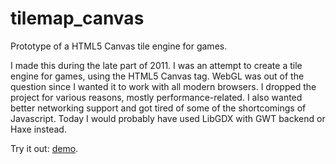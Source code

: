 tilemap_canvas
==============

Prototype of a HTML5 Canvas tile engine for games.

I made this during the late part of 2011. I was an attempt to create a tile engine for games, using the HTML5 Canvas tag. WebGL was out of the question since I wanted it to work with all modern browsers. I dropped the project for various reasons, mostly performance-related. I also wanted better networking support and got tired of some of the shortcomings of Javascript. 
Today I would probably have used LibGDX with GWT backend or Haxe instead.

Try it out: [demo](http://p.krdor.dk/tilemap_canvas/).
